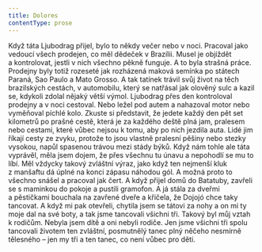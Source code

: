 ```yaml
---
title: Dolores
contentType: prose
---
```


Když táta Ljubodrag přijel, bylo to někdy večer nebo v noci. Pracoval jako vedoucí všech prodejen, co měl dědeček v Brazílii. Musel je objíždět a kontrolovat, jestli v nich všechno pěkně funguje. A to byla strašná práce. Prodejny byly totiž rozeseté jak rozházená maková semínka po státech Paraná, Sao Paulo a Mato Grosso. A tak tatínek trávil svůj život na těch brazilských cestách, v automobilu, který se natřásal jak olověný sulc a kazil se, kdykoli zdolal nějaký větší výmol. Ljubodrag přes den kontroloval prodejny a v noci cestoval. Nebo ležel pod autem a nahazoval motor nebo vyměňoval píchlé kolo. Zkuste si představit, že jedete každý den pět set kilometrů po prašné cestě, která je za každého deště plná jam, pralesem nebo cestami, které vůbec nejsou k tomu, aby po nich jezdila auta. Lidé jim říkají cesty ze zvyku, protože to jsou vlastně pralesní pěšiny nebo stezky vysokou, napůl spasenou trávou mezi stády býků. Když nám tohle ale táta vyprávěl, měla jsem dojem, že přes všechnu tu únavu a nepohodlí se mu to líbí. Měl vždycky takový zvláštní výraz, jako když ten nejmenší kluk z manšaftu dá úplné na konci zápasu náhodou gól. A možná proto to všechno snášel a pracoval jak čert. A když přijel domů do Batatuby, zavřeli se s maminkou do pokoje a pustili gramofon. A já stála za dveřmi a pěstičkami bouchala na zavřené dveře a křičela, že Dojojó chce taky tancovat. A když mi pak otevřeli, chytila jsem se tátovi za nohy a on mi ty moje dal na své boty, a tak jsme tancovali všichni tři. Takový byl můj vztah k rodičům. Nebyla jsem dítě a oni nebyli rodiče. Jen jsme všichni tři spolu tancovali životem ten zvláštní, posmutnělý tanec plný něčeho nesmírně tělesného – jen my tři a ten tanec, co není vůbec pro děti.
